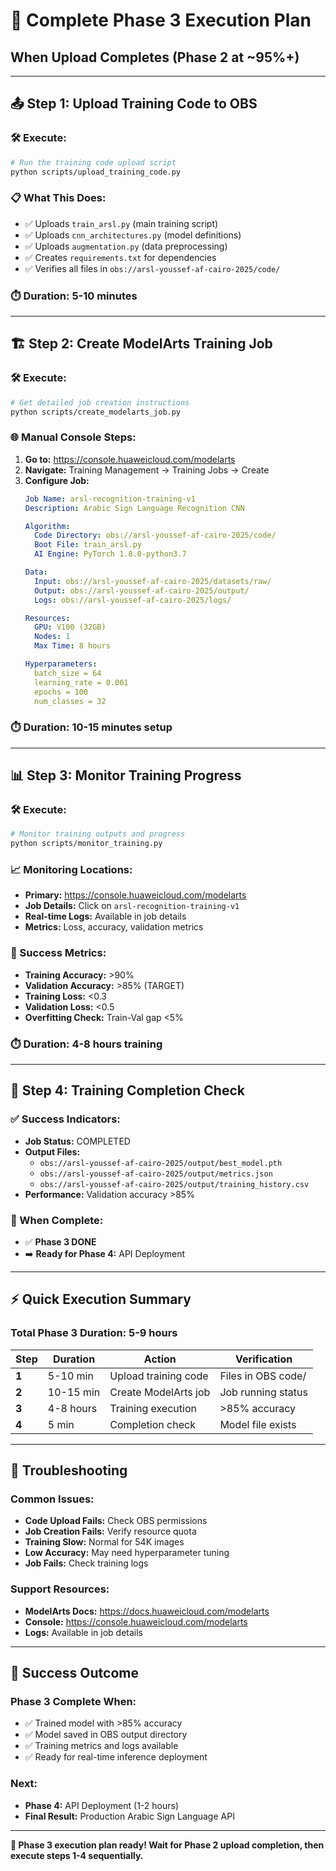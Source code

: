# 🚀 **Complete Phase 3 Execution Plan**
## When Upload Completes (Phase 2 at ~95%+)

---

## 📤 **Step 1: Upload Training Code to OBS**

### **🛠️ Execute:**
```bash
# Run the training code upload script
python scripts/upload_training_code.py
```

### **📋 What This Does:**
- ✅ Uploads `train_arsl.py` (main training script)
- ✅ Uploads `cnn_architectures.py` (model definitions)
- ✅ Uploads `augmentation.py` (data preprocessing)
- ✅ Creates `requirements.txt` for dependencies
- ✅ Verifies all files in `obs://arsl-youssef-af-cairo-2025/code/`

### **⏱️ Duration:** 5-10 minutes

---

## 🏗️ **Step 2: Create ModelArts Training Job**

### **🛠️ Execute:**
```bash
# Get detailed job creation instructions
python scripts/create_modelarts_job.py
```

### **🌐 Manual Console Steps:**
1. **Go to:** https://console.huaweicloud.com/modelarts
2. **Navigate:** Training Management → Training Jobs → Create
3. **Configure Job:**
   ```yaml
   Job Name: arsl-recognition-training-v1
   Description: Arabic Sign Language Recognition CNN
   
   Algorithm:
     Code Directory: obs://arsl-youssef-af-cairo-2025/code/
     Boot File: train_arsl.py
     AI Engine: PyTorch 1.8.0-python3.7
   
   Data:
     Input: obs://arsl-youssef-af-cairo-2025/datasets/raw/
     Output: obs://arsl-youssef-af-cairo-2025/output/
     Logs: obs://arsl-youssef-af-cairo-2025/logs/
   
   Resources:
     GPU: V100 (32GB)
     Nodes: 1
     Max Time: 8 hours
   
   Hyperparameters:
     batch_size = 64
     learning_rate = 0.001
     epochs = 100
     num_classes = 32
   ```

### **⏱️ Duration:** 10-15 minutes setup

---

## 📊 **Step 3: Monitor Training Progress**

### **🛠️ Execute:**
```bash
# Monitor training outputs and progress
python scripts/monitor_training.py
```

### **📈 Monitoring Locations:**
- **Primary:** https://console.huaweicloud.com/modelarts
- **Job Details:** Click on `arsl-recognition-training-v1`
- **Real-time Logs:** Available in job details
- **Metrics:** Loss, accuracy, validation metrics

### **🎯 Success Metrics:**
- **Training Accuracy:** >90%
- **Validation Accuracy:** >85% (TARGET)
- **Training Loss:** <0.3
- **Validation Loss:** <0.5
- **Overfitting Check:** Train-Val gap <5%

### **⏱️ Duration:** 4-8 hours training

---

## 🎯 **Step 4: Training Completion Check**

### **✅ Success Indicators:**
- **Job Status:** COMPLETED
- **Output Files:**
  - `obs://arsl-youssef-af-cairo-2025/output/best_model.pth`
  - `obs://arsl-youssef-af-cairo-2025/output/metrics.json`
  - `obs://arsl-youssef-af-cairo-2025/output/training_history.csv`
- **Performance:** Validation accuracy >85%

### **🚀 When Complete:**
- ✅ **Phase 3 DONE**
- ➡️ **Ready for Phase 4:** API Deployment

---

## ⚡ **Quick Execution Summary**

### **Total Phase 3 Duration:** 5-9 hours

| **Step** | **Duration** | **Action** | **Verification** |
|----------|--------------|------------|------------------|
| **1** | 5-10 min | Upload training code | Files in OBS code/ |
| **2** | 10-15 min | Create ModelArts job | Job running status |
| **3** | 4-8 hours | Training execution | >85% accuracy |
| **4** | 5 min | Completion check | Model file exists |

---

## 🔧 **Troubleshooting**

### **Common Issues:**
- **Code Upload Fails:** Check OBS permissions
- **Job Creation Fails:** Verify resource quota
- **Training Slow:** Normal for 54K images
- **Low Accuracy:** May need hyperparameter tuning
- **Job Fails:** Check training logs

### **Support Resources:**
- **ModelArts Docs:** https://docs.huaweicloud.com/modelarts
- **Console:** https://console.huaweicloud.com/modelarts
- **Logs:** Available in job details

---

## 🎉 **Success Outcome**

### **Phase 3 Complete When:**
- ✅ Trained model with >85% accuracy
- ✅ Model saved in OBS output directory
- ✅ Training metrics and logs available
- ✅ Ready for real-time inference deployment

### **Next:** 
- **Phase 4:** API Deployment (1-2 hours)
- **Final Result:** Production Arabic Sign Language API

---

**🎯 Phase 3 execution plan ready! Wait for Phase 2 upload completion, then execute steps 1-4 sequentially.**